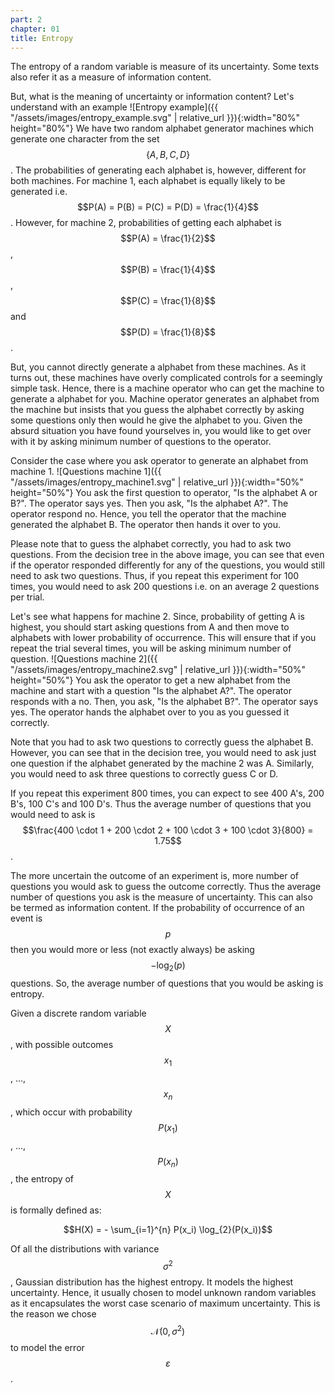 ```yaml
---
part: 2
chapter: 01
title: Entropy
---
```

The entropy of a random variable is measure of its uncertainty. Some texts 
also refer it as a measure of information content.

But, what is the meaning of uncertainty or information content? Let's 
understand with an example
![Entropy example]({{ "/assets/images/entropy_example.svg" | relative_url }}){:width="80%" height="80%"}
We have two random alphabet generator machines which generate one character 
from the set $$\{A, B, C, D\}$$. The probabilities of generating each alphabet 
is, however, different for both machines. For machine 1, each alphabet is 
equally likely to be generated i.e. $$P(A) = P(B) = P(C) = P(D) = \frac{1}{4}$$. 
However, for machine 2, probabilities of getting each alphabet is 
$$P(A) = \frac{1}{2}$$, $$P(B) = \frac{1}{4}$$, $$P(C) = \frac{1}{8}$$ and 
$$P(D) = \frac{1}{8}$$.

But, you cannot directly generate a alphabet from these machines. As it turns 
out, these machines have overly complicated controls for a seemingly simple 
task. Hence, there is a machine operator who can get the machine to generate a 
alphabet for you. Machine operator generates an alphabet from the machine but 
insists that you guess the alphabet correctly by asking some questions only 
then would he give the alphabet to you. Given the absurd situation you have 
found yourselves in, you would like to get over with it by asking minimum 
number of questions to the operator.

Consider the case where you ask operator to generate an alphabet from machine 
1.
![Questions machine 1]({{ "/assets/images/entropy_machine1.svg" | relative_url }}){:width="50%" height="50%"}
You ask the first question to operator, "Is the alphabet A or B?". The 
operator says yes. Then you ask, "Is the alphabet A?". The operator respond 
no. Hence, you tell the operator that the machine generated the alphabet B. 
The operator then hands it over to you.

Please note that to guess the alphabet correctly, you had to ask two 
questions. From the decision tree in the above image, you can see that even if 
the operator responded differently for any of the questions, you would still 
need to ask two questions. Thus, if you repeat this experiment for 100 times, 
you would need to ask 200 questions i.e. on an average 2 questions per trial.

Let's see what happens for machine 2. Since, probability of getting A is 
highest, you should start asking questions from A and then move to alphabets 
with lower probability of occurrence. This will ensure that if you repeat the 
trial several times, you will be asking minimum number of question.
![Questions machine 2]({{ "/assets/images/entropy_machine2.svg" | relative_url }}){:width="50%" height="50%"}
You ask the operator to get a new alphabet from the machine and start with a 
question "Is the alphabet A?". The operator responds with a no. Then, you ask, 
"Is the alphabet B?". The operator says yes. The operator hands the alphabet 
over to you as you guessed it correctly.

Note that you had to ask two questions to correctly guess the alphabet B. 
However, you can see that in the decision tree, you would need to ask just one 
question if the alphabet generated by the machine 2 was A. Similarly, you 
would need to ask three questions to correctly guess C or D.

If you repeat this experiment 800 times, you can expect to see 400 A's, 200 
B's, 100 C's and 100 D's. Thus the average number of questions that you would 
need to ask is 
$$\frac{400 \cdot 1 + 200 \cdot 2 + 100 \cdot 3 + 100 \cdot 3}{800} = 1.75$$.

The more uncertain the outcome of an experiment is, more number of questions 
you would ask to guess the outcome correctly. Thus the average number of 
questions you ask is the measure of uncertainty. This can also be termed as 
information content. If the probability of occurrence of an event is $$p$$ then 
you would more or less (not exactly always) be asking $$-\log_{2}(p)$$ 
questions. So, the average number of questions that you would be asking is 
entropy.

Given a discrete random variable $$X$$, with possible outcomes $$x_1$$, ..., 
$$x_n$$, which occur with probability $$P(x_1)$$, ..., $$P(x_n)$$, the entropy 
of $$X$$ is formally defined as:

$$H(X) = - \sum_{i=1}^{n} P(x_i) \log_{2}(P(x_i))$$

Of all the distributions with variance $$\sigma^2$$, Gaussian distribution has 
the highest entropy. It models the highest uncertainty. Hence, it usually 
chosen to model unknown random variables as it encapsulates the worst case 
scenario of maximum uncertainty. This is the reason we chose 
$$\mathcal{N}(0, \sigma^2)$$ to model the error $$\varepsilon$$.

